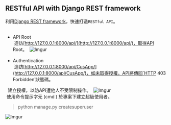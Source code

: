 ## RESTful API with Django REST framework

利用[Django REST framework](http://www.django-rest-framework.org/)，快速打造`RESTful API`。
<br>
<br>
* API Root
  <br>
  造訪[http://127.0.0.1:8000/api/](http://127.0.0.1:8000/api/)，取得API Root。
  ![Imgur](https://i.imgur.com/Yhku9my.png)
  <br>
  <br>
* Authentication
  <br>
  造訪[http://127.0.0.1:8000/api/CusApp/](http://127.0.0.1:8000/api/CusApp/)，如未取得授權，API將傳回`HTTP 403 Forbidden‵狀態碼。

  
  建立授權，以防API遭他人不受限制操作。
  ![Imgur](https://i.imgur.com/qJRXY6n.png)
  <br>
  使用命令提示字元 (cmd ) 於專案下建立超級使用者。
  
  >python manage.py createsuperuser
  
  ![Imgur](https://i.imgur.com/UR2h1yG.png)
  <br>
  <br>

  
  
